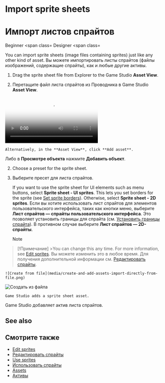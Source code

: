 # Import sprite sheets
# Импорт листов спрайтов

<span class="label label-doc-level">Beginner</span>
<span class=
<span class="label label-doc-audience">Designer</span>
<span class=

You can import sprite sheets (image files containing sprites) just like any other kind of asset.
Вы можете импортировать листы спрайтов (файлы изображений, содержащие спрайты), как и любые другие активы.

1. Drag the sprite sheet file from Explorer to the Game Studio **Asset View**.
1. Перетащите файл листа спрайтов из Проводника в Game Studio **Asset View**.

    <p>
<p>
    <video autoplay loop class="responsive-video" poster="media/drag-and-drop-sprite-sheet.jpg">
<цикл автозапуска видео class=
    <source src="media/drag-and-drop-sprite-sheet.mp4" type="video/mp4">
<source src=
    </video>
</видео>
    </p>
</p>

    Alternatively, in the **Asset View**, click **Add asset**.
Либо в **Просмотре объекта** нажмите **Добавить объект**.

2. Choose a preset for the sprite sheet.
2. Выберите пресет для листа спрайтов.

    If you want to use the sprite sheet for UI elements such as menu buttons, select **Sprite sheet - UI sprites**. This lets you set borders for the sprite (see [Set sprite borders](set-sprite-borders.md)). Otherwise, select **Sprite sheet - 2D sprites**.
Если вы хотите использовать лист спрайтов для элементов пользовательского интерфейса, таких как кнопки меню, выберите **Лист спрайтов — спрайты пользовательского интерфейса**.  Это позволяет установить границы для спрайта (см. [Установить границы спрайта](set-sprite-borders.md)).  В противном случае выберите **Лист спрайтов — 2D-спрайты**.

    >[!Note]
>[!Примечание]
    >You can change this any time. For more information, see [Edit sprites](edit-sprites.md).
> Вы можете изменить это в любое время.  Для получения дополнительной информации см. [Редактировать спрайты](edit-sprites.md).

    ![Create from file](media/create-and-add-assets-import-directly-from-file.png)
![Создать из файла](media/create-and-add-assets-import-directly-from-file.png)

    Game Studio adds a sprite sheet asset.
Game Studio добавляет актив листа спрайтов.

## See also
## Смотрите также

* [Edit sprites](edit-sprites.md)
* [Редактировать спрайты](edit-sprites.md)
* [Use sprites](use-sprites.md)
* [Использовать спрайты](use-sprites.md)
* [Assets](../game-studio/assets.md)
* [Активы](../game-studio/assets.md)
